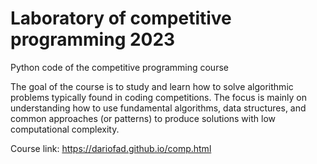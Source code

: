# Laboratory of competitive programming 2023
Python code of the competitive programming course

The goal of the course is to study and learn how to solve algorithmic problems typically found in coding competitions. The focus is mainly on understanding how to use fundamental algorithms, data structures, and common approaches (or patterns) to produce solutions with low computational complexity.

Course link:
https://dariofad.github.io/comp.html
